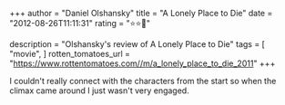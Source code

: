 +++
author = "Daniel Olshansky"
title = "A Lonely Place to Die"
date = "2012-08-26T11:11:31"
rating = "⭐⭐🌟"

description = "Olshansky's review of A Lonely Place to Die"
tags = [
    "movie",
]
rotten_tomatoes_url = "https://www.rottentomatoes.com//m/a_lonely_place_to_die_2011"
+++

I couldn't really connect with the characters from the start so when the climax came around I just wasn't very engaged.
